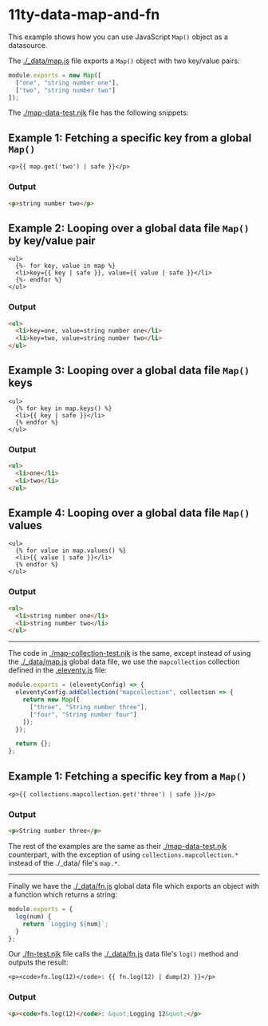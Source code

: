 # 11ty-data-map-and-fn

This example shows how you can use JavaScript `Map()` object as a datasource.

The [./_data/map.js](_data/map.js) file exports a <code>Map()</code> object with two key/value pairs:

```js
module.exports = new Map([
  ["one", "string number one"],
  ["two", "string number two"]
]);
```

The [./map-data-test.njk](map-data-test.njk) file has the following snippets:

## Example 1: Fetching a specific key from a global `Map()`

```njk
<p>{{ map.get('two') | safe }}</p>
```

### Output

```html
<p>string number two</p>
```

## Example 2: Looping over a global data file `Map()` by key/value pair

```njk
<ul>
  {%- for key, value in map %}
  <li>key={{ key | safe }}, value={{ value | safe }}</li>
  {%- endfor %}
</ul>
```

### Output

```html
<ul>
  <li>key=one, value=string number one</li>
  <li>key=two, value=string number two</li>
</ul>
```

## Example 3: Looping over a global data file `Map()` keys

```njk
<ul>
  {% for key in map.keys() %}
  <li>{{ key | safe }}</li>
  {% endfor %}
</ul>
```

### Output

```html
<ul>
  <li>one</li>
  <li>two</li>
</ul>
```


## Example 4: Looping over a global data file `Map()` values

```njk
<ul>
  {% for value in map.values() %}
  <li>{{ value | safe }}</li>
  {% endfor %}
</ul>
```

### Output

```html
<ul>
  <li>string number one</li>
  <li>string number two</li>
</ul>
```

---

The code in [./map-collection-test.njk](map-collection-test.njk) is the same, except instead of using the [./_data/map.js](_data/map.js) global data file, we use the `mapcollection` collection defined in the [.eleventy.js](.eleventy.js) file:

```js
module.exports = (eleventyConfig) => {
  eleventyConfig.addCollection("mapcollection", collection => {
    return new Map([
      ["three", "String number three"],
      ["four", "String number four"]
    ]);
  });

  return {};
};
```

## Example 1: Fetching a specific key from a `Map()`

```njk
<p>{{ collections.mapcollection.get('three') | safe }}</p>
```

### Output

```html
<p>String number three</p>
```

The rest of the examples are the same as their [./map-data-test.njk](map-data-test.njk) counterpart, with the exception of using `collections.mapcollection.*` instead of the ./_data/ file's `map.*`.

---

Finally we have the [./_data/fn.js](_data/fn.js) global data file which exports an object with a function which returns a string:

```js
module.exports = {
  log(num) {
    return `Logging ${num}`;
  }
};
```

Our [./fn-test.njk](fn-test.njk) file calls the [./_data/fn.js](_data/fn.js) data file's `log()` method and outputs the result:

```njk
<p><code>fn.log(12)</code>: {{ fn.log(12) | dump(2) }}</p>
```

### Output

```html
<p><code>fn.log(12)</code>: &quot;Logging 12&quot;</p>
```
